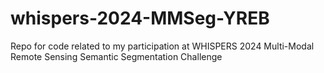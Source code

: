 # whispers-2024-MMSeg-YREB
Repo for code related to my participation at WHISPERS 2024 Multi-Modal Remote Sensing Semantic Segmentation Challenge
